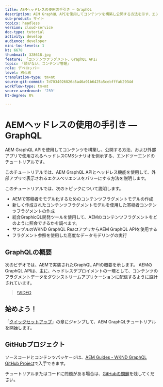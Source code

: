 ```yaml
---
title: AEMヘッドレスの使用の手引き — GraphQL
description: AEM GraphQL APIを使用してコンテンツを構築し公開する方法を示す、エンドツーエンドのチュートリアルです。
sub-product: サイト
topics: headless
version: cloud-service
doc-type: tutorial
activity: develop
audience: developer
mini-toc-levels: 1
kt: 6678
thumbnail: 328618.jpg
feature: 「コンテンツフラグメント、GraphQL API」
topic: 「頭がない、コンテンツ管理」
role: デベロッパー
level: 初心者
translation-type: tm+mt
source-git-commit: 7d7034026826a5a46a91b6425a5cebfffab2934d
workflow-type: tm+mt
source-wordcount: '239'
ht-degree: 0%

---
```



# AEMヘッドレスの使用の手引き — GraphQL

AEM GraphQL APIを使用してコンテンツを構築し、公開する方法、および外部アプリで使用されるヘッドレスCMSシナリオを例示する、エンドツーエンドのチュートリアルです。

このチュートリアルでは、AEM GraphQL APIとヘッドレス機能を使用して、外部アプリで表示されるエクスペリエンスをパワーにする方法を説明します。

このチュートリアルでは、次のトピックについて説明します。

* AEMで寄稿者をモデル化するためのコンテンツフラグメントモデルの作成
* 新しく作成されたコンテンツフラグメントモデルを使用した寄稿者コンテンツフラグメントの作成
* 統合GraphicQL開発ツールを使用して、AEMのコンテンツフラグメントをどのように照会できるかを調べます。
* サンプルのWKND GraphQL ReactアプリからAEM GraphQL APIを使用する
* フラグメント参照を使用した高度なデータモデリングの実行

## GraphQLの概要

次のビデオでは、AEMで実装されたGraphQL APIの概要を示します。 AEMのGraphQL APIは、主に、ヘッドレスデプロイメントの一環として、コンテンツのフラグメントデータをダウンストリームアプリケーションに配信するように設計されています。

>[!VIDEO](https://video.tv.adobe.com/v/328618/?quality=12&learn=on)

## 始めよう！

「[クイックセットアップ](./setup.md)」の章にジャンプして、AEM GraphQLチュートリアルを開始します。

## GitHubプロジェクト

ソースコードとコンテンツパッケージは、[AEM Guides - WKND GraphQL GitHub Project](https://github.com/adobe/aem-guides-wknd-graphql)で入手できます。

チュートリアルまたはコードに問題がある場合は、[GitHubの問題](https://github.com/adobe/aem-guides-wknd-graphql/issues)を残してください。

